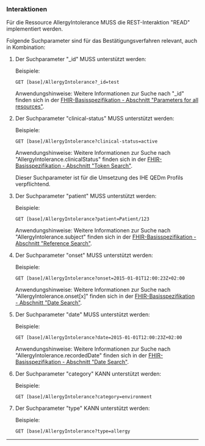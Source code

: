 ### Interaktionen

Für die Ressource AllergyIntolerance MUSS die REST-Interaktion "READ" implementiert werden.

Folgende Suchparameter sind für das Bestätigungsverfahren relevant, auch in Kombination:

1. Der Suchparameter "_id" MUSS unterstützt werden:

    Beispiele:

    ```GET [base]/AllergyIntolerance?_id=test```

    Anwendungshinweise: Weitere Informationen zur Suche nach "_id" finden sich in der [FHIR-Basisspezifikation - Abschnitt "Parameters for all resources"](https://hl7.org/fhir/R4/search.html#all).

1. Der Suchparameter "clinical-status" MUSS unterstützt werden:

    Beispiele:

    ```GET [base]/AllergyIntolerance?clinical-status=active```

    Anwendungshinweise: Weitere Informationen zur Suche nach "AllergyIntolerance.clinicalStatus" finden sich in der [FHIR-Basisspezifikation - Abschnitt "Token Search"](https://hl7.org/fhir/R4/search.html#token).

    Dieser Suchparameter ist für die Umsetzung des IHE QEDm Profils verpflichtend.

1. Der Suchparameter "patient" MUSS unterstützt werden:

   Beispiele:

    ```GET [base]/AllergyIntolerance?patient=Patient/123```

    Anwendungshinweise: Weitere Informationen zur Suche nach "AllergyIntolerance.subject" finden sich in der [FHIR-Basisspezifikation - Abschnitt "Reference Search"](https://www.hl7.org/fhir/R4/search.html#reference).

1. Der Suchparameter "onset" MUSS unterstützt werden:

    Beispiele:

    ```GET [base]/AllergyIntolerance?onset=2015-01-01T12:00:23Z+02:00```

    Anwendungshinweise: Weitere Informationen zur Suche nach "AllergyIntolerance.onset\[x]" finden sich in der [FHIR-Basisspezifikation - Abschnitt "Date Search"](https://hl7.org/fhir/R4/search.html#date).

1. Der Suchparameter "date" MUSS unterstützt werden:

    Beispiele:

    ```GET [base]/AllergyIntolerance?date=2015-01-01T12:00:23Z+02:00```

    Anwendungshinweise: Weitere Informationen zur Suche nach "AllergyIntolerance.recordedDate" finden sich in der [FHIR-Basisspezifikation - Abschnitt "Date Search"](https://hl7.org/fhir/R4/search.html#date).

1. Der Suchparameter "category" KANN unterstützt werden:

    Beispiele:

    ```GET [base]/AllergyIntolerance?category=environment```

1. Der Suchparameter "type" KANN unterstützt werden:

    Beispiele:

    ```GET [base]/AllergyIntolerance?type=allergy```


---
